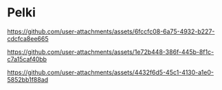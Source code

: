 # Pelki
 


https://github.com/user-attachments/assets/6fccfc08-6a75-4932-b227-cdcfca8ee665



https://github.com/user-attachments/assets/1e72b448-386f-445b-8f1c-c7a15caf40bb



https://github.com/user-attachments/assets/4432f6d5-45c1-4130-a1e0-5852bb1f88ad

